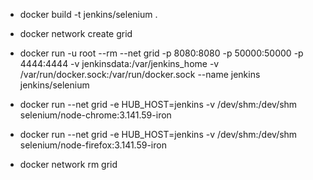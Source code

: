 - docker build -t jenkins/selenium .

- docker network create grid

- docker run -u root --rm --net grid -p 8080:8080 -p 50000:50000 -p 4444:4444 -v jenkinsdata:/var/jenkins_home -v /var/run/docker.sock:/var/run/docker.sock --name jenkins jenkins/selenium

- docker run --net grid -e HUB_HOST=jenkins -v /dev/shm:/dev/shm selenium/node-chrome:3.141.59-iron
- docker run --net grid -e HUB_HOST=jenkins -v /dev/shm:/dev/shm selenium/node-firefox:3.141.59-iron

- docker network rm grid

